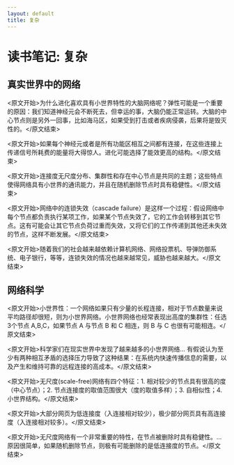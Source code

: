 ```yaml
---
layout: default
title: 复杂
---
```


# 读书笔记: 复杂


## 真实世界中的网络

<原文开始>为什么进化喜欢具有小世界特性的大脑网络呢？弹性可能是一个重要的原因：我们知道神经元会不断死去，但幸运的事，大脑仍能正常运转。大脑的中心节点则是另外一回事，比如海马区，如果受到打击或者疾病侵袭，后果将是毁灭性的。</原文结束>

<原文开始>如果每个神经元或者是所有功能区相互之间都有连接，在这些连接上传递信号所耗费的能量将大得惊人。进化可能选择了能效更高的结构。</原文结束>

<原文开始>连接度无尺度分布、集群性和存在中心节点是共同的主题；这些特点使得网络具有小世界的通讯能力，并且在随机删除节点时具有稳健性。</原文结束>

<原文开始>网络中的连锁失效（cascade failure）是这样一个过程：假设网络中每个节点都负责执行某项工作，如果某个节点失效了，它的工作会转移到其它节点。这有可能会让其它节点负荷过重而失效，又将它们的工作传递到其他还未失效的节点，这样不断发展。</原文结束>

<原文开始>随着我们的社会越来越依赖计算机网络、网络投票机、导弹防御系统、电子银行，等等，连锁失效的情况也越来越常见，威胁也越来越大。</原文结束>
## 网络科学

<原文开始>小世界性：一个网络如果只有少量的长程连接，相对于节点数量来说平均路径却很短，则为小世界网络。小世界网络也经常表现出高度的集群性：任选3个节点  A,B,C，如果节点 A 与节点 B 和 C 相连，则 B 与 C 也很有可能相连。</原文结束>

<原文开始>科学家们在现实世界中发现了越来越多的小世界网络... 有假说认为至少有两种相互矛盾的选择压力导致了这种结果：在系统内快速传播信息的需要，以及产生和维持可靠的远程连接的高成本。</原文结束>

<原文开始>无尺度(scale-free)网络有四个特征：1. 相对较少的节点具有很高的度（中心节点）；2. 节点连接度的取值范围很大（度的取值多样）；3. 自相似性；4. 小世界结构。</原文结束>

<原文开始>大部分网页为低连接度（入连接相对较少），极少部分网页具有高连接度（入连接相对较多）。</原文结束>

<原文开始>无尺度网络有一个非常重要的特性，在节点被删除时具有稳健性。... 原因很简单，如果随机删除节点，则极有可能删除的是低连接度的节点。</原文结束>